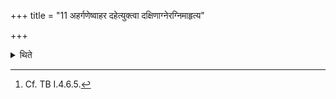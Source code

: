 +++
title = "11 अहर्गणेष्वाहर दहेत्युक्त्वा दक्षिणाग्नेरग्निमाहृत्य"

+++

<details><summary>थिते</summary>

11. In the group of days, having said, “Bring, burn,” having brought fire from the Dakṣiṇāgni, or by means of churned out fire, the act of burning should be done to the south of the Mārjālīya (-fire-hearth).[^1]   

[^1]: Cf. TB I.4.6.5. 

</details>
